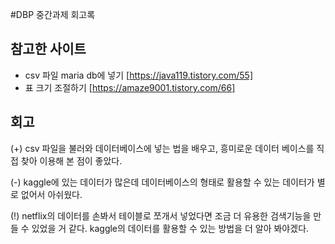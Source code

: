 #DBP 중간과제 회고록
## 참고한 사이트
 - csv 파일 maria db에 넣기
 [https://java119.tistory.com/55]
 - 표 크기 조절하기
 [https://amaze9001.tistory.com/66]

## 회고
(+) 
csv 파일을 불러와 데이터베이스에 넣는 법을 배우고, 흥미로운 데이터 베이스를 직접 찾아 이용해 본 점이 좋았다.

(-)
kaggle에 있는 데이터가 많은데 데이터베이스의 형태로 활용할 수 있는 데이터가 별로 없어서 아쉬웠다.

(!) 
netflix의 데이터를 손봐서 테이블로 쪼개서 넣었다면 조금 더 유용한 검색기능을 만들 수 있었을 거 같다. kaggle의 데이터를 활용할 수 있는 방법을 더 알아 봐야겠다.
